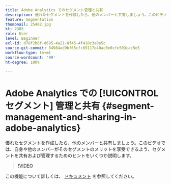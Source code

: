 ```yaml
---
title: Adobe Analytics でのセグメント管理と共有
description: 優れたセグメントを作成したら、他のメンバーと共有しましょう。このビデオでは、自身や他のメンバーがそのセグメントのメリットを享受できるよう、セグメントを共有および管理するためのヒントをいくつか説明します。
feature: Segmentation
thumbnail: 25402.jpg
kt: 2305
role: User
level: Beginner
exl-id: d78f2b6f-d685-4a21-8f45-4f410c3a0e5c
source-git-commit: 84984ad9bf65cfc69117e40ac0e0cfe503cac5e5
workflow-type: tm+mt
source-wordcount: '99'
ht-degree: 100%

---
```


# Adobe Analytics での [!UICONTROL セグメント] 管理と共有 {#segment-management-and-sharing-in-adobe-analytics}

優れたセグメントを作成したら、他のメンバーと共有しましょう。このビデオでは、自身や他のメンバーがそのセグメントのメリットを享受できるよう、セグメントを共有および管理するためのヒントをいくつか説明します。

>[!VIDEO](https://video.tv.adobe.com/v/25402/?quality=12&learn=on)

この機能について詳しくは、 [ドキュメント](https://experienceleague.adobe.com/docs/analytics/components/segmentation/segmentation-workflow/seg-manage.html?lang=ja) を参照してください。
